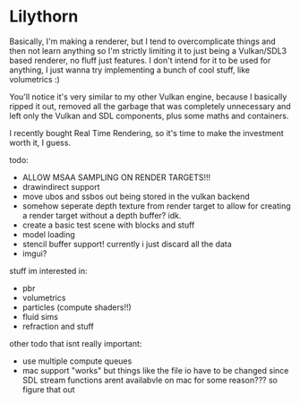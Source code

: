 # Lilythorn

Basically, I'm making a renderer, but I tend to overcomplicate things and then not learn anything so I'm strictly limiting it to just being a Vulkan/SDL3 based renderer, no fluff just features. I don't intend for it to be used for anything, I just wanna try implementing a bunch of cool stuff, like volumetrics :)

You'll notice it's very similar to my other Vulkan engine, because I basically ripped it out, removed all the garbage that was completely unnecessary and left only the Vulkan and SDL components, plus some maths and containers.

I recently bought Real Time Rendering, so it's time to make the investment worth it, I guess.

todo:
- ALLOW MSAA SAMPLING ON RENDER TARGETS!!!
- drawindirect support
- move ubos and ssbos out being stored in the vulkan backend
- somehow seperate depth texture from render target to allow for creating a render target without a depth buffer? idk.
- create a basic test scene with blocks and stuff
- model loading
- stencil buffer support! currently i just discard all the data
- imgui?

stuff im interested in:
- pbr
- volumetrics
- particles (compute shaders!!)
- fluid sims
- refraction and stuff

other todo that isnt really important:
- use multiple compute queues
- mac support "works" but things like the file io have to be changed since SDL stream functions arent availabvle on mac for some reason??? so figure that out
